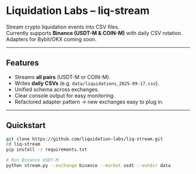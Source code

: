 # Liquidation Labs – liq-stream

Stream crypto liquidation events into CSV files.  
Currently supports **Binance (USDT-M & COIN-M)** with daily CSV rotation.  
Adapters for Bybit/OKX coming soon.

---

## Features
- Streams **all pairs** (USDT-M or COIN-M).
- Writes **daily CSVs** (e.g. `data/liquidations_2025-09-17.csv`).
- Unified schema across exchanges.
- Clear console output for easy monitoring.
- Refactored adapter pattern → new exchanges easy to plug in.

---

## Quickstart
```bash
git clone https://github.com/liquidation-labs/liq-stream.git
cd liq-stream
pip install -r requirements.txt

# Run Binance USDT-M
python stream.py --exchange binance --market usdt --outdir data
